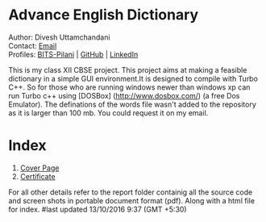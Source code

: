 # Advance English Dictionary
Author: Divesh Uttamchandani    
Contact: [Email](mailto:diveshuttamchandani@gmail.com)  
Profiles: 
[BITS-Pilani](http://www.bits-pilani.ac.in/spp/f2016045) | [GitHub](https://github.com/diveshuttam) | [LinkedIn](https://www.linkedin.com/in/diveshuttam/)   


This is my class XII CBSE project.
This project aims at making a feasible dictionary in a simple GUI environment.It is designed to compile with Turbo C++.
So for those who are running windows newer than windows xp can run Turbo c++ using [DOSBox] (http://www.dosbox.com/) (a free Dos Emulator).
The definations of the words file wasn't added to the repository as it is larger than 100 mb. You could request it on my email.

  
# Index
1)  [Cover Page](./REPORT/Pdf/Cover.pdf)
2)  [Certificate](REPORT/Pdf/Certificate.pdf)

For all other details refer to the report folder containig all the source code and screen shots in portable document format (pdf).
Along with a html file for index.
#last updated 13/10/2016 9:37 (GMT +5:30)
